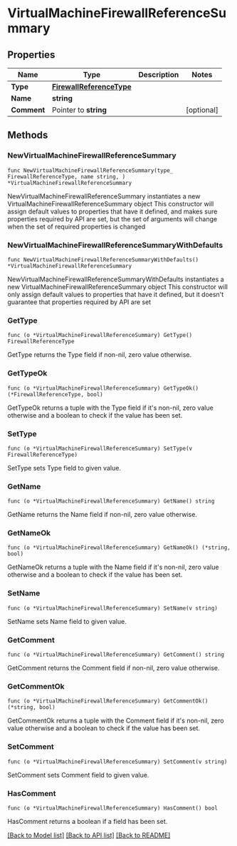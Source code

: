 # VirtualMachineFirewallReferenceSummary

## Properties

Name | Type | Description | Notes
------------ | ------------- | ------------- | -------------
**Type** | [**FirewallReferenceType**](FirewallReferenceType.md) |  | 
**Name** | **string** |  | 
**Comment** | Pointer to **string** |  | [optional] 

## Methods

### NewVirtualMachineFirewallReferenceSummary

`func NewVirtualMachineFirewallReferenceSummary(type_ FirewallReferenceType, name string, ) *VirtualMachineFirewallReferenceSummary`

NewVirtualMachineFirewallReferenceSummary instantiates a new VirtualMachineFirewallReferenceSummary object
This constructor will assign default values to properties that have it defined,
and makes sure properties required by API are set, but the set of arguments
will change when the set of required properties is changed

### NewVirtualMachineFirewallReferenceSummaryWithDefaults

`func NewVirtualMachineFirewallReferenceSummaryWithDefaults() *VirtualMachineFirewallReferenceSummary`

NewVirtualMachineFirewallReferenceSummaryWithDefaults instantiates a new VirtualMachineFirewallReferenceSummary object
This constructor will only assign default values to properties that have it defined,
but it doesn't guarantee that properties required by API are set

### GetType

`func (o *VirtualMachineFirewallReferenceSummary) GetType() FirewallReferenceType`

GetType returns the Type field if non-nil, zero value otherwise.

### GetTypeOk

`func (o *VirtualMachineFirewallReferenceSummary) GetTypeOk() (*FirewallReferenceType, bool)`

GetTypeOk returns a tuple with the Type field if it's non-nil, zero value otherwise
and a boolean to check if the value has been set.

### SetType

`func (o *VirtualMachineFirewallReferenceSummary) SetType(v FirewallReferenceType)`

SetType sets Type field to given value.


### GetName

`func (o *VirtualMachineFirewallReferenceSummary) GetName() string`

GetName returns the Name field if non-nil, zero value otherwise.

### GetNameOk

`func (o *VirtualMachineFirewallReferenceSummary) GetNameOk() (*string, bool)`

GetNameOk returns a tuple with the Name field if it's non-nil, zero value otherwise
and a boolean to check if the value has been set.

### SetName

`func (o *VirtualMachineFirewallReferenceSummary) SetName(v string)`

SetName sets Name field to given value.


### GetComment

`func (o *VirtualMachineFirewallReferenceSummary) GetComment() string`

GetComment returns the Comment field if non-nil, zero value otherwise.

### GetCommentOk

`func (o *VirtualMachineFirewallReferenceSummary) GetCommentOk() (*string, bool)`

GetCommentOk returns a tuple with the Comment field if it's non-nil, zero value otherwise
and a boolean to check if the value has been set.

### SetComment

`func (o *VirtualMachineFirewallReferenceSummary) SetComment(v string)`

SetComment sets Comment field to given value.

### HasComment

`func (o *VirtualMachineFirewallReferenceSummary) HasComment() bool`

HasComment returns a boolean if a field has been set.


[[Back to Model list]](../README.md#documentation-for-models) [[Back to API list]](../README.md#documentation-for-api-endpoints) [[Back to README]](../README.md)


